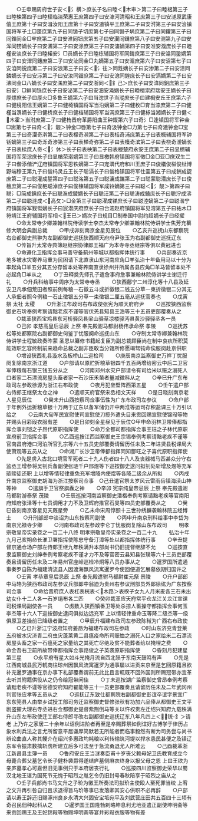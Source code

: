 <!-- { "loadSidebar": true } -->
　　○壬申赐周府世子安＜氵横＞庶长子名曰睦＜木审＞第二子曰睦梠第三子曰睦梀第四子曰睦桎临湍荣惠王庶第四子曰安漮河清昭和王庶第三子曰安澻原武康僖王庶第十子曰安湒汝阳王庶第十子曰安滶镇平王庶第二子曰安泭第三子曰安浍镇国将军子土□蓬庶第九子曰同锧子切庶第七子曰同锔子埚庶第二子曰同鑺第三子曰同鏶同金□牢庶第二子曰安淮同钮庶第五子曰安瀷同鑮庶第八子曰安测第九子曰安浑同铹嫡长子曰安瀳第二子曰安涤庶第三子曰安滀嫡第四子曰安准安澓庶长子曰睦槿安淡庶长子曰睦楉安氵□员嫡长子曰睦栋辅国将军同錥庶第三子曰安潝同銎嫡第四子曰安濢同鏸庶第二子曰安沚同金□丸嫡第五子曰安湄庶第六子曰安沼第七子曰安洎同锐庶第二子曰安浪第三子曰安＜氵往＞同鉎嫡长子曰安渗第二子曰安溃同鏻嫡长子曰安沶第二子曰安汝同镏庶第二子曰安澺同鍷庶长子曰安滆嫡第二子曰安沸同金□八嫡长子曰安溬庶第二子曰安浙同＜釒己＞庶长子曰安湋同鈅庶第三子曰安氵□鲜同铄庶长子曰安泌第二子曰安沺安渑嫡长子曰睦檀崇府瑞安王嫡长子曰厚熛庶长子曰厚火□多鲁王嫡第六子曰当淴世子当漎庶长子曰建梮安丘王庶第六子曰健樈阳信王嫡第二子曰健椅镇国将军当沿嫡第二子曰健枚□育当渿庶第二子曰健槿当潩嫡长子曰健桥庶长子曰健档辅国将军当淍庶第三子曰健栐当湘嫡长子曰健＜木霍＞当泭庶第二子曰健栯晋府革爵阳曲王钟鍑第六子曰奇氵□逢镇国将军钟金□耑第七子曰奇＜氵靓＞钟金□唇第七子曰奇汲钟金□力第七子曰奇滶钟金□宝第三子曰奇瀷奇濣第二子曰表檬奇濒第二子曰表栝奇浦庶第五子曰表概辅国将军钟铦嫡第三子曰奇泺奇渗第三子曰表椫奇弥第二子曰表檴奇滨第二子曰表桡奇湲嫡长子曰表椟庶人奇＜氵休＞长子曰表柍第二子曰表梫楚府永安王庶第二子曰显櫅辅国将军荣淙庶长子曰显楢荣濲嫡第三子曰显檄韩府镇国将军徵□金□亚□庶双生二子曰偕添偕浐辽府镇国将军恩铁嫡第二子曰宠潩代府和川王庶子曰俊檥俊榏俊杫博野端穆王第九子曰俊杩灵丘王长子聪滆长子曰俊格镇国将军仕垩第五子曰成銂成鋜庶第二子曰聪灌成銴第四子曰聪洺第五子曰聪滽成鑴第二子曰聪蒙聪潜庶长子曰俊檀庶第二子曰俊杷聪淖庶子曰俊楝辅国将军成铃嫡第三子曰聪＜氵靓＞第四子曰聪氵□简成錪庶长子曰聪潕成錂嫡长子曰聪汪第二子曰聪涛成鎑庶长子曰聪泞成沸第二子曰聪涟成＜高攵＞□金第三子曰聪濯成锑庶长子曰聪淕嫡第二子曰聪湝宁府镇国将军觐铤嫡长子曰宸潜庆府庶长子曰台浤赵府镇国将军见溶第五子曰祐木□符靖江王府辅国将军相＜王已＞嫡次子曰规目□制奉国中尉约超嫡长子曰经擢
　　○命太常寺少卿兼翰林院侍读学士李杰太常寺少卿兼翰林院侍讲学士焦芳充纂修大明会典副总裁
　　○甲戌卯刻南京金星见辰位
　　○乙亥升巡抚山东都察院右佥都御史熊翀为左副都御史巡抚狭西顺天府府尹张玉为右副都御史巡抚辽东
　　○传旨升太常寺典簿赵继宗协律郎王福广为本寺寺丞继宗等俱以黄冠进也
　　○命遵化卫指挥佥事马善守备蓟州等城以都指挥体统行事
　　○兵部奏近京地多被水灾寄养马重为民困请下北直隶山东河南应角□羊弘治十年备用马以十分为率起角□羊五分其五分存留本处寄养南直隶徐州并所属各县应角□羊马皆留本处不必起角□羊从之
　　○丁丑释奠先师孔子遣詹事府詹事兼翰林院侍讲学士谢迁行礼
　　○升兵科给事中周序为太常寺寺丞
　　○狭西鄜宁二州淳化等十八县及延安卫凡承佃荒田者照前例每粮一石徵五斗或折徵银二钱五分草一束折徵银二分其无人承佃者照今例粮一石止徵银五分草一束徵银二厘五毫从巡抚官奏也
　　○戊寅祭  太社  太稷
　　○升浙江布政司右布政使张宪为顺天府府尹
　　○巡按狭西监察御史石玠奉例考察请黜老疾不谨等官伏羌县知县王浩等三十五员吏部覆奏从之
　　○裁革狭西宝鸡县东河桥驿凤县梁山驿草凉楼驿沔县黄沙驿驿丞各一员
　　○己卯  孝慈高皇后忌辰  上祭  奉先殿驸马都尉杨伟承命祭  孝陵
　　○巡抚苏松等处都察院右副都御史何鉴丁忧服阕命巡抚山东
　　○守制太常寺卿兼翰林院侍讲学士程敏政奏昨蒙  圣恩以纂修书籍起复臣为副总裁顾臣尚在制中哀疚所积莫能效职乞容终制前来趋命总裁之副非臣敢当分馆所修愿竭驽钝命俟服阕赴京供职
　　○增设狭西礼县漩水及板桥山二巡检司
　　○庚辰南京监察御史万祥丁忧服阕复除南京浙江道
　　○户部请以原贮折粮草银四千五百两增给密云中后二卫官军俸粮每石银三钱五分从之
　　○河南邓州水灾户部请令有司给米以赈之溺死人口者家二石漂流房屋头畜者家一石沙压禾苗者量减徵科从之
　　○辛巳升广东布政司左参政徐源为浙江右布政使
　　○夜月犯垒壁阵西第五星
　　○壬午遣户部右侍郎王继祭太仓之神
　　○遣顺天府官祭宋丞相文天祥
　　○是日晓刻南京老人星见辰位
　　○癸未升山西按察司佥事伍性为广东布政司左参议
　　○命户部于年例外运折粮草银十万两于辽东以备军储仍开中两淮等运司存积盐课三十万引以给之
　　○云南大甸军民宣慰使司宣慰使刀揽外遣头目来贡回赐宣慰使锦叚等物并赐头目彩叚衣服有差
　　○是日卯刻金星昼见于辰位○甲申命羽林卫带俸都指挥佥事刘铠之子昂代原职指挥使
　　○命万全都司都指挥佥事王珏之子林代原职宣府前卫指挥佥事
　　○乙酉巡按江西监察御史王宗锡奉例考察请黜老疾不谨等官南昌府港口河泊所官孔宗等六十五员吏部覆奏请留历任未及二年进贤县税课局大使萧观等五员从之
　　○命湖广长沙卫带俸都指挥同知酆旺之子喜代原职指挥使
　　○先是虏入古北口境官军死者二十九人伤者四十八人及丧器械马匹甚众分守右监丞王增参将吴钊兵备副使张琏千户邢煜等下巡按御史逮问拟钊处斩增及煜等充军琏赎徒还职  上以增等情轻律重免充军增降内使煜等各降二级余从所拟
　　○丙戌升南京监察御史胡海为浙江按察司佥事　○己丑遣官祭太岁风云雷雨岳镇海渎山神等神
　　○遣旗手卫官祭旗纛之神
　　○辛卯  宪宗纯皇帝忌辰  上祭  奉先殿遣驸马都尉游泰祭  茂陵
　　○壬辰巡按河南监察御史潘楷奉例考察请黜老疾等官南阳府知府张泽等十七员调用才力不及卫辉府推官石旻等四员吏部覆奏从之
　　○癸巳昏刻南京客星见天厩星旁
　　○乙未命宋周惇颐十三世孙绣麟袭翰林院五经博士
　　○升刑部郎中谈诏为山东按察司副使
　　○丙申升南京刑科给事中李岱为南京光禄寺少卿
　　○河南布政司左参政李仑丁忧服阕复除山东布政司
　　明孝宗敬皇帝实录卷之一百二十八终
明孝宗敬皇帝实录卷之一百二十九
　　弘治十年九月己亥朔命长淮卫署指挥使陈忠守备汀漳等处以都指挥体统行事
　　○辛丑提督京通仓场户部左侍郎王继九年秩满升本部尚书仍旧提督继辞不允
　　○巡按直隶监察御史刘绅奉例考察老疾不谨才力不及等官密云县知县张璞等六十三员吏部覆奏且请留历任未及二年易州官座岭巡检冷炯等八员办事从之
　　○暹罗国所遣通事秦罗自陈为福建清流县人因渡海飘风流寓暹罗今使回便道乞展墓依期归国许之
　　○壬寅  孝恭章皇后忌辰  上祭  奉先殿遣驸马都尉崔元祭  景陵
　　○升户部郎中马辂为狭西布政司左参议兵部郎中翁迪为贵州右参议刑部员外郎徐纮为广东按察司佥事
　　○命给晋府庶人表杠表桄表＜木路＞表楑子女九人月米麦各三石未出幼女仆十二人各一石岁绢布各二匹
　　○癸卯裁革应天府常平仓龙江关龙江宣课司税课局副使各一员
　　○虏数入狭西镇番卫等处杀掠人畜操守都指挥佥事何玉李杰等十六人下巡按御史逮问俱拟边远充军  上以情轻律重命玉等降二级杰等一级俱原卫差操前已降级者置之
　　○甲辰升福建布政司左参政陈稢为广西右布政使
　　○乙已升浙江宁波府知府姜昂为福建布政司左参政
　　○时山东济兖青登莱五府被水灾济青二府虫灾蓬莱黄二县瘟疫命所司赈恤之溺死人口之家给米二石漂流房屋头畜之家一石瘟死之家量给之其死亡尽绝及贫不能葬者给以掩埋之费
　　○命金吾右卫前所故带俸都指挥佥事路俊之子英袭原职指挥使
　　○昏刻月犯建星第三星
　　○永平府有星大如斗光掩月流自西北殒于东南天鼓鸣有声
　　○先是江西南城县民万軏商往琼州因飘风流寓暹罗为通事屡以进贡来京至是乞回原籍且欲补充暹罗通事在京办事下礼部覆奏谓前无此比且言軏既不回外国则所赐冠带亦宜革去听其附籍供役从之仍令给冠带闲佳
　　○丁未巡按湖广监察御史曾昂奉例考察请黜老疾不谨等官德安府知府翟能等三十一员吏部覆奏且请留历任未及二年武冈州判官张应孝等五员从之
　　○巡抚辽东致仕都察院右副都御史彭谊卒谊字景宜广东东筦县人由举乡试授工部司务迁监察御史督修张秋有功加六品俸从都御史王文平剧盗擢大理右寺丞进右佥都御史提督紫荆倒马等关以忤权贵左迁绍兴知府九载秩满升山东左布政使迁工部右侍郎寻改右副都御史巡抚辽东八年凡四上＜锍-釒＞请老  上乃许之家居二十余年以诏例进阶者再至是卒赐葬祭如例谊好古博学于律历占象水利兵法之言尤所留意平居谦厚简默若无所能者而临事毅然有断为司务尝与尚书辨论曲直人称其鲠介在绍兴多惠政均耗粮以利转输筑河堤以捍水患民甚便之及镇辽东军令振肃数擒斩虏所建立后多可法至于急流勇退尤人所难云
　　○己酉裁革浙江新昌县主簿一员
　　○鲁府安丘王当澻奏臣甫十岁丧父赖母妃卫氏教育成立今母薨合葬父墓乞令长子健朴袭爵得遂结庐墓侧麻衣终身以报父母之恩  上曰王欲为亲庐墓孝心可嘉但旧无事例只于本府居丧行礼
　　○巡按四川监察御史荣华以蜀汉北地王谌为国死节无愧于昭烈之胤乞令仍旧封号春秋陪享于昭烈之庙从之
　　○壬子兵部尚书马文升之子玠为徽王所奏法司拟玠主使殴人至死罪当绞  上宥之文升再引咎自归且求退得旨马玠等事已发落卿其安心供职不必再辞
　　○户部请以寿王辞还旧赐涿州良乡永清大兴固安宝坻宛平及刘武营庄田共五百四十三顷有奇召民佃种起科从之
　　○暹罗国王国隆勃剌略坤息利尤地亚遣正副使坤明斋等来贡回赐王及王妃锦叚等物赐坤明斋等宴并彩叚衣服等物有差
